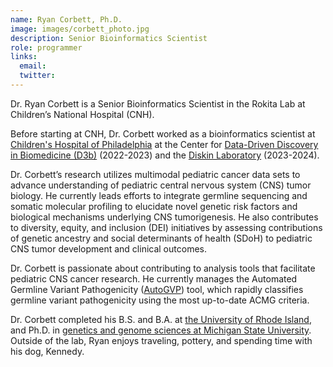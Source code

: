 ```yaml
---
name: Ryan Corbett, Ph.D.
image: images/corbett_photo.jpg
description: Senior Bioinformatics Scientist
role: programmer
links:
  email: 
  twitter: 
---
```


Dr. Ryan Corbett is a Senior Bioinformatics Scientist in the Rokita Lab at Children’s National Hospital (CNH). 

Before starting at CNH, Dr. Corbett worked as a bioinformatics scientist at [Children's Hospital of Philadelphia](https://www.chop.edu/) at the Center for [Data-Driven Discovery in Biomedicine (D3b)](https://d3b.center/) (2022-2023) and the [Diskin Laboratory]( https://diskinlab.org) (2023-2024).

Dr. Corbett’s research utilizes multimodal pediatric cancer data sets to advance understanding of pediatric central nervous system (CNS) tumor biology. He currently leads efforts to integrate germline sequencing and somatic molecular profiling to elucidate novel genetic risk factors and biological mechanisms underlying CNS tumorigenesis. He also contributes to diversity, equity, and inclusion (DEI) initiatives by assessing contributions of genetic ancestry and social determinants of health (SDoH) to pediatric CNS tumor development and clinical outcomes. 

Dr. Corbett is passionate about contributing to analysis tools that facilitate pediatric CNS cancer research. He currently manages the Automated Germline Variant Pathogenicity ([AutoGVP]( https://github.com/diskin-lab-chop/AutoGVP)) tool, which rapidly classifies germline variant pathogenicity using the most up-to-date ACMG criteria. 

Dr. Corbett completed his B.S. and B.A. at [the University of Rhode Island](https://www.uri.edu), and Ph.D. in [genetics and genome sciences at Michigan State University](https://ggs.natsci.msu.edu). Outside of the lab, Ryan enjoys traveling, pottery, and spending time with his dog, Kennedy. 

